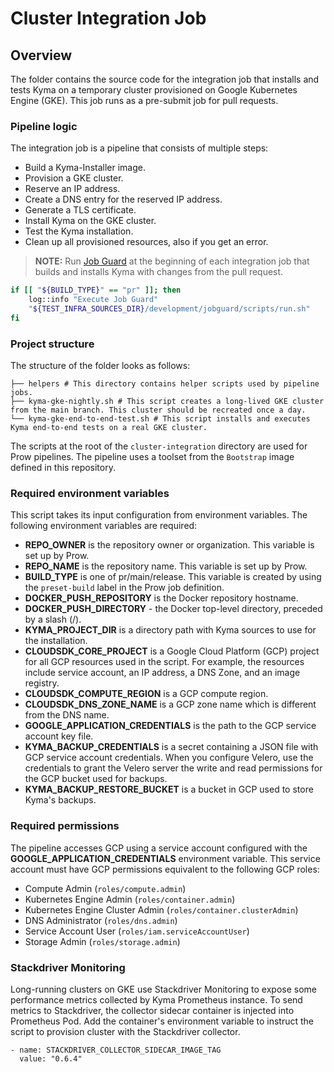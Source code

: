 # Cluster Integration Job

## Overview

The folder contains the source code for the integration job that installs and tests Kyma on a temporary cluster provisioned on Google Kubernetes Engine (GKE).
This job runs as a pre-submit job for pull requests.

### Pipeline logic

The integration job is a pipeline that consists of multiple steps:
- Build a Kyma-Installer image.
- Provision a GKE cluster.
- Reserve an IP address.
- Create a DNS entry for the reserved IP address.
- Generate a TLS certificate.
- Install Kyma on the GKE cluster.
- Test the Kyma installation.
- Clean up all provisioned resources, also if you get an error.

> **NOTE:** Run [Job Guard](./../../../cmd/jobguard/README.md) at the beginning of each integration job that builds and installs Kyma with changes from the pull request.
  ```bash
  if [[ "${BUILD_TYPE}" == "pr" ]]; then
      log::info "Execute Job Guard"
      "${TEST_INFRA_SOURCES_DIR}/development/jobguard/scripts/run.sh"
  fi
  ```   

### Project structure

The structure of the folder looks as follows:

```
├── helpers # This directory contains helper scripts used by pipeline jobs.
├── kyma-gke-nightly.sh # This script creates a long-lived GKE cluster from the main branch. This cluster should be recreated once a day.
└── kyma-gke-end-to-end-test.sh # This script installs and executes Kyma end-to-end tests on a real GKE cluster.
```

The scripts at the root of the `cluster-integration` directory are used for Prow pipelines. The pipeline uses a toolset from the `Bootstrap` image defined in this repository.

### Required environment variables

This script takes its input configuration from environment variables.
The following environment variables are required:

- **REPO_OWNER** is the repository owner or organization. This variable is set up by Prow.
- **REPO_NAME** is the repository name. This variable is set up by Prow.
- **BUILD_TYPE** is one of pr/main/release. This variable is created by using the `preset-build` label in the Prow job definition.
- **DOCKER_PUSH_REPOSITORY** is the Docker repository hostname.
- **DOCKER_PUSH_DIRECTORY** - the Docker top-level directory, preceded by a slash (/).
- **KYMA_PROJECT_DIR** is a directory path with Kyma sources to use for the installation.
- **CLOUDSDK_CORE_PROJECT** is a Google Cloud Platform (GCP) project for all GCP resources used in the script. For example, the resources include service account, an IP address, a DNS Zone, and an image registry.
- **CLOUDSDK_COMPUTE_REGION** is a GCP compute region.
- **CLOUDSDK_DNS_ZONE_NAME** is a GCP zone name which is different from the DNS name.
- **GOOGLE_APPLICATION_CREDENTIALS** is the path to the GCP service account key file.
- **KYMA_BACKUP_CREDENTIALS** is a secret containing a JSON file with GCP service account credentials. When you configure Velero, use the credentials to grant the Velero server the write and read permissions for the GCP bucket used for backups.
- **KYMA_BACKUP_RESTORE_BUCKET** is a bucket in GCP used to store Kyma's backups.

### Required permissions

The pipeline accesses GCP using a service account configured with the **GOOGLE_APPLICATION_CREDENTIALS** environment variable.
This service account must have GCP permissions equivalent to the following GCP roles:

- Compute Admin (`roles/compute.admin`)
- Kubernetes Engine Admin (`roles/container.admin`)
- Kubernetes Engine Cluster Admin (`roles/container.clusterAdmin`)
- DNS Administrator (`roles/dns.admin`)
- Service Account User (`roles/iam.serviceAccountUser`)
- Storage Admin (`roles/storage.admin`)

### Stackdriver Monitoring

Long-running clusters on GKE use Stackdriver Monitoring to expose some performance metrics collected by Kyma Prometheus instance.
To send metrics to Stackdriver, the collector sidecar container is injected into Prometheus Pod.
Add the container's environment variable to instruct the script to provision cluster with the Stackdriver collector.

    - name: STACKDRIVER_COLLECTOR_SIDECAR_IMAGE_TAG
      value: "0.6.4"
